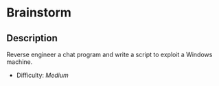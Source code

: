 # Brainstorm

## Description

Reverse engineer a chat program and write a script to exploit a Windows machine.
* Difficulty: *Medium*